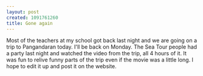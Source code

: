 ```yaml
--- 
layout: post
created: 1091761260
title: Gone again
---
```

Most of the teachers at my school got back last night and we are going on a trip to Pangandaran today.  I'll be back on Monday.  The Sea Tour people had a party last night and watched the video from the trip, all 4 hours of it.  It was fun to relive funny parts of the trip even if the movie was a little long.  I hope to edit it up and post it on the website.
